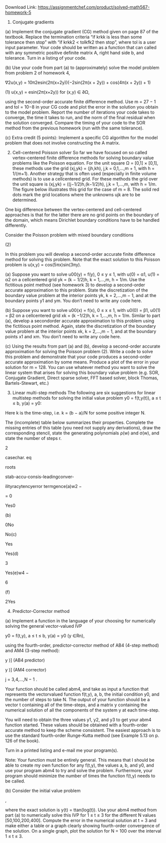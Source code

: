 Download Link: https://assignmentchef.com/product/solved-math567-homework-5
<br>
1.   Conjugate gradients

(a)    Implement the conjugate gradient (CG) method given on page 87 of the textbook. Replace the termination criteria “if krkk is less than some tolerance then stop” with “if krkk2 &lt; tolkfk2 then stop”, where tol is a user input parameter. Your code should be written as a function that can called with any symmetric positive definite matrix A, right hand side b, and tolerance. Turn in a listing of your code.

(b)   Use your code from part (a) to (approximately) solve the model problem from problem 2 of homework 4,

∇2u(x,y) = 10π2esin(2π(x+2y))(−2sin(2π(x + 2y)) + cos(4π(x + 2y)) + 1)

(1) u(x,y) = esin(2π(x+2y)) for (x,y) ∈ ∂Ω,

using the second-order accurate finite difference method. Use m = 27 − 1 and tol = 10−8 in your CG code and plot the error in the solution you obtain to the model problem. Report the number of iterations your code takes to converge, the time it takes to run, and the norm of the final residual when the solution converged. Compare the timing of your code to the SOR method from the previous homework (run with the same tolerance).

(c)    Extra credit (5 points): Implement a specific CG algorithm for the model problem that does not involve constructing the A matrix.

2.   Cell-centered Poisson solver So far we have focused on so called vertex-centered finite difference methods for solving boundary value problems like the Poisson equation. For the unit square Ω = [0,1] × [0,1], these methods use the grid (xj,yk) = (jh,kh), j,k = 0,1,…,m + 1, with h = 1/(m+1). Another strategy that is often used (especially in finite volume methods) is to use a cellcentered grid. For these methods the grid over the unit square is (xj,yk) = ((j−1/2)h,(k−1/2)h), j,k = 1,…,m, with h = 1/m. The figure below illustrates this grid for the case of m = 8. The solid red dots mark the grid locations where the unknowns ujk are to be determined.

One big difference between the vertex-centered and cell-centered approaches is that for the latter there are no grid points on the boundary of the domain, which means Dirichlet boundary conditions have to be handled differently.

Consider the Poisson problem with mixed boundary conditions

(2)

In this problem you will develop a second-order accurate finite difference method for solving this problem. Note that the exact solution to this Poisson problem is u(x,y) = cos(5πx)sin(3πy).

(a)    Suppose you want to solve u00(y) = f(y), 0 ≤ y ≤ 1, with u(0) = α1, u(1) = α2 on a cellcentered grid yk = (k − 1/2)h, k = 1,…,m, h = 1/m. Use the fictitious point method (see homework 3) to develop a second-order accurate approximation to this problem. State the discretization of the boundary value problem at the interior points yk, k = 2,…,m − 1, and at the boundary points y1 and ym. You don’t need to write any code here.

(b)   Suppose you want to solve u00(x) = f(x), 0 ≤ x ≤ 1, with u0(0) = β1, u0(1) = β2 on a cellcentered grid xk = (k −1/2)h, k = 1,…,m, h = 1/m. Similar to part (a), develop a secondorder accurate approximation to this problem using the fictitious point method. Again, state the discretization of the boundary value problem at the interior points xk, k = 2,…,m − 1, and at the boundary points x1 and xm. You don’t need to write any code here.

(c)    Using the results from part (a) and (b), develop a second-order accurate approximation for solving the Poisson problem (2). Write a code to solve this problem and demonstrate that your code produces a second-order accurate approximation by some means. Produce a plot of the error in your solution for m = 128. You can use whatever method you want to solve the linear system that arises for solving this boundary value problem (e.g. SOR, Conjugate Gradient, Direct sparse solver, FFT based solver, block Thomas, Bartels-Stewart, etc.)

3.   Linear multi-step methods The following are six suggestions for linear multistep methods for solving the initial value problem y0 = f(t,y(t)), a ≤ t ≤ b, y(a) = y0:

Here k is the time-step, i.e. k = (b − a)/N for some positive integer N.

The (incomplete) table below summarizes their properties. Complete the missing entries of this table (you need not supply any derivations), draw the corresponding stencil, state the generating polynomials ρ(w) and σ(w), and state the number of steps r.

2

casechar. eq

roots

stab-accu-consis-leadingconver-

ilityracytencyerror termgence(a)w2 −

= 0

Yes0

(b)

0No

No(c)

Yes

Yes(d)

3

Yes(e)w4 −

6

(f)

2Yes

4.   Predictor-Corrector method

(a)    Implement a function in the language of your choosing for numerically solving the general vector-valued IVP

y0 = f(t,y),        a ≤ t ≤ b,          y(a) = y0 (y ∈Rn),

using the fourth-order, predictor-corrector method of AB4 (4-step method) and AM4 (3-step method):

y                                                                                    )] (AB4 predictor)

y         )] (AM4 corrector)

j = 3,4,…,N − 1 .

Your function should be called abm4, and take as input a function that represents the vectorvalued function f(t,y), a, b, the initial condition y0, and the number of steps to take N. The output of your function should be a vector t containing all of the time-steps, and a matrix y containing the numerical solution of all the components of the system y at each time-step.

You will need to obtain the three values y1, y2, and y3 to get your abm4 function started. These values should be obtained with a fourth-order accurate method to keep the scheme consistent. The easiest approach is to use the standard fourth-order Runge-Kutta method (see Example 5.13 on p. 126 of the book).

Turn in a printed listing and e-mail me your program(s).

Note: Your function must be entirely general. This means that I should be able to create my own function for any f(t,y), the values a, b, and y0, and use your program abm4 to try and solve the problem. Furthermore, your program should minimize the number of times the function f(t,y) needs to be called.

(b) Consider the initial value problem

,

where the exact solution is y(t) = ttan(log(t)). Use your abm4 method from part (a) to numerically solve this IVP for 1 ≤ t ≤ 3 for the different N values [50,100,200,400]. Compute the error in the numerical solution at t = 3 and make either a table or a graph clearly showing fourth-order convergence of the solution. On a single graph, plot the solution for N = 100 over the interval 1 ≤ t ≤ 3.